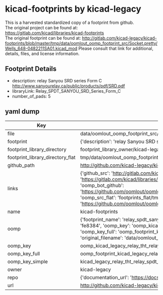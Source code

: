 # kicad-footprints by kicad-legacy  
This is a harvested standardized copy of a footprint from github.  
The original project can be found at:  
https://gitlab.com/kicad/libraries/kicad-footprints  
The original footprint can be found at:
http://gitlab.com/kicad-legacy/kicad-footprints/blob/master/tmp/data/oomlout_oomp_footprint_src/Socket.pretty/Wells_648-0482211SA01.kicad_mod
Please consult that link for additional, details, files, and license information.  
## Footprint Details
* description: relay Sanyou SRD series Form C http://www.sanyourelay.ca/public/products/pdf/SRD.pdf  
* libraryLink: Relay_SPDT_SANYOU_SRD_Series_Form_C  
* number_of_pads: 5  
## yaml dump  
| Key | Value |  
| --- | --- |  
| file | data/oomlout_oomp_footprint_src/kicad-footprints/Relay_THT.pretty/Relay_SPDT_SANYOU_SRD_Series_Form_C.kicad_mod |  
| footprint | {'description': 'relay Sanyou SRD series Form C http://www.sanyourelay.ca/public/products/pdf/SRD.pdf', 'libraryLink': 'Relay_SPDT_SANYOU_SRD_Series_Form_C', 'number_of_pads': 5} |  
| footprint_library_directory | footprint_library_owner/kicad-legacy_kicad-footprints |  
| footprint_library_directory_flat | tmp/data/oomlout_oomp_footprint_src/footprints_flat/kicad_legacy_relay_tht_relay_spdt_sanyou_srd_series_form_c/working |  
| github_path | http://github.com/kicad-legacy/kicad-footprints/blob/master/tmp/data/oomlout_oomp_footprint_src/Relay_THT.pretty/Relay_SPDT_SANYOU_SRD_Series_Form_C.kicad_mod |  
| links | {'github_src': 'http://gitlab.com/kicad-legacy/kicad-footprints/blob/master/tmp/data/oomlout_oomp_footprint_src/Socket.pretty/Wells_648-0482211SA01.kicad_mod', 'github_src_repo': 'https://gitlab.com/kicad/libraries/kicad-footprints', 'oomp_bot': 'tmp/data/oomlout_oomp_footprint_src/footprints/kicad_legacy_relay_tht_relay_spdt_sanyou_srd_series_form_c/working', 'oomp_bot_github': 'https://github.com/oomlout/oomlout_oomp_footprint_bot/tree/main/tmp/data/oomlout_oomp_footprint_src/footprints/kicad_legacy_relay_tht_relay_spdt_sanyou_srd_series_form_c/working', 'oomp_src_flat': 'footprints_flat/tmp/data/oomlout_oomp_footprint_src/footprints_flat/kicad_legacy_relay_tht_relay_spdt_sanyou_srd_series_form_c/working', 'oomp_src_flat_github': 'https://github.com/oomlout/oomlout_oomp_footprint_src/tree/main/tmp/data/oomlout_oomp_footprint_src/footprints_flat/kicad_legacy_relay_tht_relay_spdt_sanyou_srd_series_form_c/working'} |  
| name | kicad-footprints |  
| oomp | {'footprint_name': 'relay_spdt_sanyou_srd_series_form_c', 'library_name': 'relay_tht', 'md5': 'fe83842593ce7b763c63fa01eef02bf2', 'md5_10': 'fe83842593', 'md5_5': 'fe838', 'md5_6': 'fe8384', 'oomp_key': 'oomp_kicad_legacy_relay_tht_relay_spdt_sanyou_srd_series_form_c', 'oomp_key_extra': 'oomp_footprint_kicad_legacy_relay_tht_relay_spdt_sanyou_srd_series_form_c', 'oomp_key_full': 'oomp_footprint_kicad_legacy_relay_tht_relay_spdt_sanyou_srd_series_form_c_fe8384', 'oomp_key_simple': 'kicad_legacy_relay_tht_relay_spdt_sanyou_srd_series_form_c', 'original_filename': 'data/oomlout_oomp_footprint_src/kicad-footprints/Relay_THT.pretty/Relay_SPDT_SANYOU_SRD_Series_Form_C.kicad_mod', 'owner_name': 'kicad_legacy'} |  
| oomp_key | oomp_kicad_legacy_relay_tht_relay_spdt_sanyou_srd_series_form_c |  
| oomp_key_full | oomp_footprint_kicad_legacy_relay_tht_relay_spdt_sanyou_srd_series_form_c |  
| oomp_key_simple | kicad_legacy_relay_tht_relay_spdt_sanyou_srd_series_form_c |  
| owner | kicad-legacy |  
| repo | {'documentation_url': 'https://docs.github.com/rest/repos/repos#get-a-repository', 'message': 'Not Found'} |  
| url | http://github.com/kicad-legacy/kicad-footprints |  

